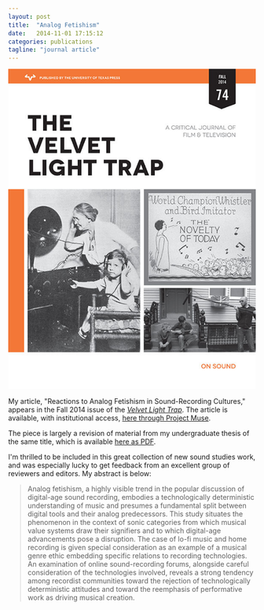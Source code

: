 ```yaml
---
layout: post
title:  "Analog Fetishism"
date:   2014-11-01 17:15:12
categories: publications
tagline: "journal article"
---
```

![](/assets/vlt74.jpg)

My article, "Reactions to Analog Fetishism in Sound-Recording Cultures," appears in the Fall 2014 issue of the [*Velvet Light Trap*](http://utpress.utexas.edu/index.php/journals/the-velvet-light-trap). The article is available, with institutional access, [here through Project Muse](http://muse.jhu.edu/login?auth=0&type=summary&url=/journals/the_velvet_light_trap/v074/74.stuhl.html).

The piece is largely a revision of material from my undergraduate thesis of the same title, which is available [here as PDF](http://akstuhl.net/AndyStuhlThesis.pdf).

I'm thrilled to be included in this great collection of new sound studies work, and was especially lucky to get feedback from an excellent group of reviewers and editors. My abstract is below:

>  Analog fetishism, a highly visible trend in the popular discussion of digital-age sound recording, embodies a technologically deterministic understanding of music and presumes a fundamental split between digital tools and their analog predecessors. This study situates the phenomenon in the context of sonic categories from which musical value systems draw their signifiers and to which digital-age advancements pose a disruption. The case of lo-fi music and home recording is given special consideration as an example of a musical genre ethic embedding specific relations to recording technologies. An examination of online sound-recording forums, alongside careful consideration of the technologies involved, reveals a strong tendency among recordist communities toward the rejection of technologically deterministic attitudes and toward the reemphasis of performative work as driving musical creation.



